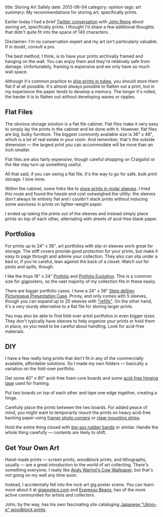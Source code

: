 title: Storing Art Safely
date: 2013-06-04
category: opinion
tags: art
summary: My recommendations for storing art, specifically prints.


Earlier today I had a brief [Twitter conversation](https://twitter.com/jeresig/status/342031263177244673) with [John Resig](http://ejohn.org/) about storing art, specifically prints. I thought I'd share a few additional thoughts that didn't quite fit into the space of 140 characters.

Disclaimer: I'm no conservation expert and my art isn't particularly valuable. If in doubt, consult a pro.

The best method, I think, is to have your prints archivally framed and hanging on the wall. You can enjoy them and they're relatively safe from damage. Unfortunately, framing is expensive and we only have so much wall space.

Although it's common practice to [ship prints in tubes](http://expressobeans.com/wiki/index.php/Shipping_Prints), you should store them flat if at all possible. It's almost always possible to flatten out a print, but in my experience the paper tends to develop a memory. The longer it's rolled, the harder it is to flatten out without developing waves or ripples.

## Flat Files

The obvious storage solution is a flat file cabinet. Flat files make it very easy to simply lay the prints in the cabinet and be done with it. However, flat files are big, bulky furniture. The biggest commonly available size is 36" x 48", which is a lot of real estate in your room. And remember, that's the outside dimension &mdash; the largest print you can accommodate will be more than an inch smaller.

Flat files are also fairly expensive, though careful shopping on Craigslist or the like may turn up something useful.

All that said, if you can swing a flat file, it's the way to go for safe, bulk print storage. I love mine.

Within the cabinet, some folks like to [store prints in mylar sleeves](http://expressobeans.com/wiki/index.php/Storing_Your_Print). I tried this route and found the hassle and cost outweighed the utility: the sleeves don't always lie entirely flat and I couldn't stack prints without inducing some waviness in prints on lighter-weight paper.

I ended up taking the prints out of the sleeves and instead simply place prints on top of each other, alternating with sheets of acid-free blank paper.

## Portfolios

For prints up to 24" x 36", art portfolios with slip-in sleeves work great for storage. The stiff covers provide good protection for your prints, but make it easy to page through and admire your collection. They also can slip under a bed or, if you're careful, lean against the back of a closet. Watch out for pests and spills, though.

I like the Itoya 18" x 24" [Profolio](http://www.amazon.com/Itoya-Profolio-Storage-Display-Portfolio/dp/B00009R8XD/) and [Profolio Evolution](http://www.amazon.com/Itoya-Profolio-Evolution-Storage-Display/dp/B000H7N4H2/). This is a common size for gigposters, so the vast majority of my collection fits in these easily.

There are bigger portfolio cases. I have a 24" x 36" [Stein deSign Picturesque Presentation Case](http://www.aswexpress.com/discount-art-supplies/art-portfolios-and-presentation-cases/stein-design-picturesque-presentation-cases/cases/stein-design-picturesque-presentation-case-0075149000000.html). Pricey, and only comes with 5 sleeves, though you can expand up to 20 sleeves with ["refills"](http://www.amazon.com/Picturesque-Presentation-Case-Refills-24x36/dp/B0049UXBDK/?tag=terredorse-20). On the other hand, it's a very sturdy alternative to a flat file for storing larger prints.

You may also be able to find fold-over artist portfolios in even bigger sizes. They don't typically have sleeves to help organize your prints or hold them in place, so you need to be careful about handling. Look for acid-free materials.

## DIY

I have a few really long prints that don't fit in any of the commercially available, affordable solutions. So I made my own folders &mdash; basically a variation on the fold-over portfolio.

Get some 40" x 60" acid-free foam core boards and some [acid-free hinging tape](http://www.amazon.com/Lineco-Adhesive-Linen-Hinging-white/dp/B0027A5E34/?tag=terredorse-20) used for framing.

Put two boards on top of each other and tape one edge together, creating a hinge.

Carefully place the prints between the two boards. For added peace of mind, you might want to temporarily mount the prints on heavy acid-free backing paper using [framer photo corners](http://www.amazon.com/Lineco-L533-0021-Self-Adhesive-Framer-Corners/dp/B000KNNIOW/?tag=terredorse-20) or [clear mounting strips](http://www.amazon.com/See-Through-Archival-Mounting-Strips/dp/B000KNNIQU/?tag=terredorse-20).

Hold the entire thing closed with [big-ass rubber bands](http://www.amazon.com/Alliance-SuperSize-Resealable-Containing-Inches/dp/B0017D16PW/?tag=terredorse-20) or similar. Handle the whole thing carefully &mdash; contents are likely to shift.

## Get Your Own Art

Hand-made prints &mdash; screen prints, woodblock prints, and lithographs, usually &mdash; are a great introduction to the world of art collecting. There's something everyone. I really like [Andy Warhol's Cow Wallpaper](http://www.warhol.org/collection/aboutandy/biography/factoryyears/IA1994-7/), but that's not going on my wall any time soon.

Instead, I accidentally fell into the rock art gig poster scene. You can learn more about it at [gigposters.com](https://web.archive.org/web/20160205004215/http://www.gigposters.com/) and [Expresso Beans](http://expressobeans.com/), two of the more active communities for artists and collectors.

John, by the way, has his own fascinating site cataloging [Japanese "Ukiyo-e" woodblock prints](http://ukiyo-e.org/).
